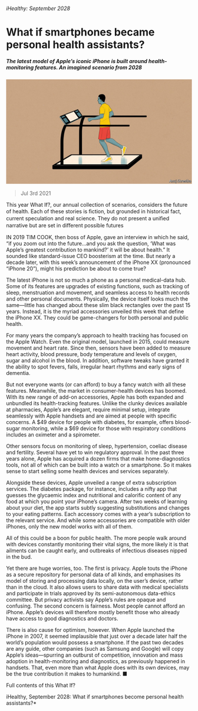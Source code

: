 ###### iHealthy: September 2028

# What if smartphones became personal health assistants? 

##### The latest model of Apple’s iconic iPhone is built around health-monitoring features. An imagined scenario from 2028 

![image](images/20210703_WID006_0.jpg) 

> Jul 3rd 2021 

 This year What If?, our annual collection of scenarios, considers the future of health. Each of these stories is ﬁction, but grounded in historical fact, current speculation and real science. They do not present a uniﬁed narrative but are set in diﬀerent possible futures

IN 2019 TIM COOK, then boss of Apple, gave an interview in which he said, “if you zoom out into the future…and you ask the question, ‘What was Apple’s greatest contribution to mankind?’ it will be about health.” It sounded like standard-issue CEO boosterism at the time. But nearly a decade later, with this week’s announcement of the iPhone XX (pronounced “iPhone 20”), might his prediction be about to come true?

The latest iPhone is not so much a phone as a personal medical-data hub. Some of its features are upgrades of existing functions, such as tracking of sleep, menstruation and movement, and seamless access to health records and other personal documents. Physically, the device itself looks much the same—little has changed about these slim black rectangles over the past 15 years. Instead, it is the myriad accessories unveiled this week that define the iPhone XX. They could be game-changers for both personal and public health.


For many years the company’s approach to health tracking has focused on the Apple Watch. Even the original model, launched in 2015, could measure movement and heart rate. Since then, sensors have been added to measure heart activity, blood pressure, body temperature and levels of oxygen, sugar and alcohol in the blood. In addition, software tweaks have granted it the ability to spot fevers, falls, irregular heart rhythms and early signs of dementia.

But not everyone wants (or can afford) to buy a fancy watch with all these features. Meanwhile, the market in consumer-health devices has boomed. With its new range of add-on accessories, Apple has both expanded and unbundled its health-tracking features. Unlike the clunky devices available at pharmacies, Apple’s are elegant, require minimal setup, integrate seamlessly with Apple handsets and are aimed at people with specific concerns. A $49 device for people with diabetes, for example, offers blood-sugar monitoring, while a $69 device for those with respiratory conditions includes an oximeter and a spirometer.

Other sensors focus on monitoring of sleep, hypertension, coeliac disease and fertility. Several have yet to win regulatory approval. In the past three years alone, Apple has acquired a dozen firms that make home-diagnostics tools, not all of which can be built into a watch or a smartphone. So it makes sense to start selling some health devices and services separately.

Alongside these devices, Apple unveiled a range of extra subscription services. The diabetes package, for instance, includes a nifty app that guesses the glycaemic index and nutritional and calorific content of any food at which you point your iPhone’s camera. After two weeks of learning about your diet, the app starts subtly suggesting substitutions and changes to your eating patterns. Each accessory comes with a year’s subscription to the relevant service. And while some accessories are compatible with older iPhones, only the new model works with all of them.

All of this could be a boon for public health. The more people walk around with devices constantly monitoring their vital signs, the more likely it is that ailments can be caught early, and outbreaks of infectious diseases nipped in the bud.

Yet there are huge worries, too. The first is privacy. Apple touts the iPhone as a secure repository for personal data of all kinds, and emphasises its model of storing and processing data locally, on the user’s device, rather than in the cloud. It also allows users to share data with medical specialists and participate in trials approved by its semi-autonomous data-ethics committee. But privacy activists say Apple’s rules are opaque and confusing. The second concern is fairness. Most people cannot afford an iPhone. Apple’s devices will therefore mostly benefit those who already have access to good diagnostics and doctors.

There is also cause for optimism, however. When Apple launched the iPhone in 2007, it seemed implausible that just over a decade later half the world’s population would possess a smartphone. If the past two decades are any guide, other companies (such as Samsung and Google) will copy Apple’s ideas—spurring an outburst of competition, innovation and mass adoption in health-monitoring and diagnostics, as previously happened in handsets. That, even more than what Apple does with its own devices, may be the true contribution it makes to humankind. ■

Full contents of this What If?





iHealthy, September 2028: What if smartphones become personal health assistants?*





